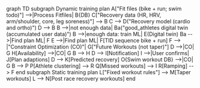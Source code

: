 graph TD
subgraph Dynamic training plan
    A["Fit files (bike + run; swim todo)"] -->|Process Fitfiles| B{DB}
    C["Recovery data (HR, HRV, arm/shoulder, core, leg soreness)"] --> B
    C --> D("Recovery model (cardio and ortho)")
    D --> B
    B -->|not enough data| Ba("good_athletes digital twin (accumulated user data)")
    B -->|enough data: train ML| E(Digital twin)
    Ba -->|Find plan ML| F
    E -->|Find plan ML| F[TID sequence bike + run]
    F --> |"Constraint Optimization (CO)"| G["Future Workouts (not taper)"]
    D -->|CO| G
    H[Availability] -->|CO| G 
    B --> H
    D --> I[Notification]
    I -->|User confirms| J[Plan adaptions]
    D --> K[Predicted recovery]
    O{Swim workout DB} -->|CO| G
    B --> P
    P[Athlete clustering] --> R
    Q[Missed workouts] --> I
    R[Ramping] --> F
end
subgraph Static training plan
    L["Fixed workout rules"] --> M[Taper workouts]
    L --> N[Post race recovery workouts]
end
